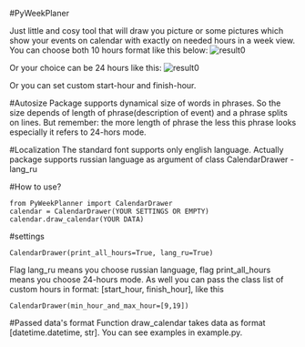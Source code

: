 #PyWeekPlaner

Just little and cosy tool that will draw you picture or some pictures which show your events on calendar with exactly on needed hours in a week view.
You can choose both 10 hours format like this below: 
![result0](https://user-images.githubusercontent.com/113614995/190493531-7b221dba-4c61-4d8f-95da-eaa0dd526200.png)


Or your choice can be 24 hours like this:
![result0](https://user-images.githubusercontent.com/113614995/190488120-292b587a-94bd-49e9-a031-c7f4f750de47.png)

Or you can set custom start-hour and finish-hour.

#Autosize
Package supports dynamical size of words in phrases. So the size depends of length of phrase(description of event) and a phrase splits on lines. But remember: the more length of phrase the less this phrase looks especially it refers to 24-hors mode.

#Localization
The standard font supports only english language. Actually package supports russian language as argument of class CalendarDrawer - lang_ru

#How to use?
```
from PyWeekPlanner import CalendarDrawer
calendar = CalendarDrawer(YOUR SETTINGS OR EMPTY)
calendar.draw_calendar(YOUR DATA)
```
#settings

```
CalendarDrawer(print_all_hours=True, lang_ru=True)
```
Flag lang_ru means you choose russian language, flag print_all_hours means you choose 24-hours mode. As well you can pass the class list of custom hours in format: [start_hour, finish_hour], like this 

```
CalendarDrawer(min_hour_and_max_hour=[9,19])
```

#Passed data's format
Function draw_calendar takes data as format [datetime.datetime, str]. You can see examples in example.py.
